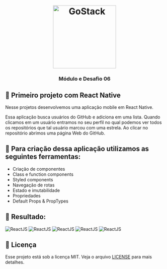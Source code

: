 <h1 align="center">
    <img alt="GoStack" src="https://rocketseat-cdn.s3-sa-east-1.amazonaws.com/bootcamp-header.png" width="200px" />
</h1>

<h3 align="center">
  Módulo e Desafio 06
</h3>

## :rocket: Primeiro projeto com React Native

Nesse projetos desenvolvemos uma aplicação mobile em React Native.

Essa aplicação busca usuários do GitHub e adiciona em uma lista. Quando clicamos em um usuário entramos no seu perfil no qual podemos ver todos os repositórios que tal usuário marcou com uma estrela. 
Ao clicar no repositório abrimos uma página Web do GitHub.

## :hammer: Para criação dessa aplicação utilizamos as seguintes ferramentas:
- Criação de componentes
- Class e function components
- Styled components
- Navegação de rotas
- Estado e imutabilidade
- Propriedades
- Default Props & PropTypes

## :iphone: Resultado:

![ReactJS](.github/tela1.png)
![ReactJS](.github/tela2.png)
![ReactJS](.github/tela3.png)
![ReactJS](.github/tela4.png)
![ReactJS](.github/tela5.png)

## :memo: Licença

Esse projeto está sob a licença MIT. Veja o arquivo [LICENSE](https://github.com/Rocketseat/bootcamp-gostack-desafio-06/blob/master/LICENSE.md) para mais detalhes.
